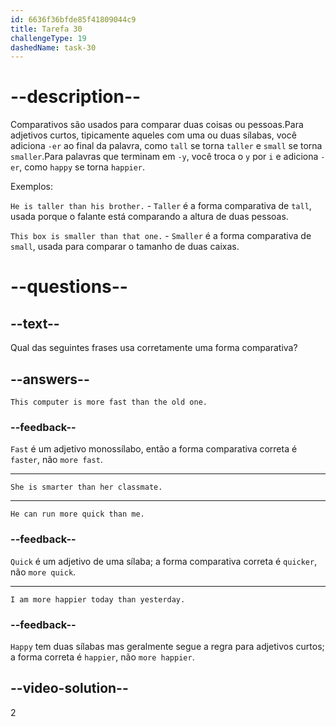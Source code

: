 ```yaml
---
id: 6636f36bfde85f41809044c9
title: Tarefa 30
challengeType: 19
dashedName: task-30
---
```


# --description--

Comparativos são usados para comparar duas coisas ou pessoas.Para adjetivos curtos, tipicamente aqueles com uma ou duas sílabas, você adiciona `-er` ao final da palavra, como `tall` se torna `taller` e `small` se torna `smaller`.Para palavras que terminam em `-y`, você troca o `y` por `i` e adiciona `-er`, como `happy` se torna `happier`.

Exemplos:

`He is taller than his brother.` - `Taller` é a forma comparativa de `tall`, usada porque o falante está comparando a altura de duas pessoas.

`This box is smaller than that one.` - `Smaller` é a forma comparativa de `small`, usada para comparar o tamanho de duas caixas.

# --questions--

## --text--

Qual das seguintes frases usa corretamente uma forma comparativa?

## --answers--

`This computer is more fast than the old one.`

### --feedback--

`Fast` é um adjetivo monossílabo, então a forma comparativa correta é `faster`, não `more fast`.

---

`She is smarter than her classmate.`

---

`He can run more quick than me.`

### --feedback--

`Quick` é um adjetivo de uma sílaba; a forma comparativa correta é `quicker`, não `more quick`.

---

`I am more happier today than yesterday.`

### --feedback--

`Happy` tem duas sílabas mas geralmente segue a regra para adjetivos curtos; a forma correta é `happier`, não `more happier`.

## --video-solution--

2
